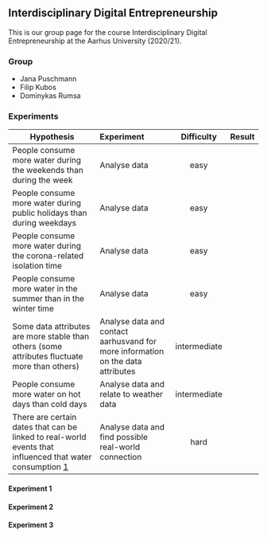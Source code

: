 ## Interdisciplinary Digital Entrepreneurship

This is our group page for the course Interdisciplinary Digital Entrepreneurship at the Aarhus University (2020/21). 

### Group

- Jana Puschmann
- Filip Kubos
- Dominykas Rumsa


### Experiments


| Hypothesis        | Experiment           | Difficulty  |  Result |
| ----------------- |:--------------------|:-----------:| ------- |
| People consume more water during the weekends than during the week | Analyse data | easy |         |    
| People consume more water during public holidays than during weekdays | Analyse data | easy |         | 
| People consume more water during the corona-related isolation time | Analyse data | easy |         |
| People consume more water in the summer than in the winter time | Analyse data | easy |         |
| Some data attributes are more stable than others (some attributes fluctuate more than others) | Analyse data and contact aarhusvand for more information on the data attributes | intermediate |         |
| People consume more water on hot days than cold days | Analyse data and relate to weather data | intermediate |         |
| There are certain dates that can be linked to real-world events that influenced that water consumption [1]| Analyse data and find possible real-world connection | hard |         |

[1]: https://www.dst.dk/

#### Experiment 1

#### Experiment 2

#### Experiment 3
